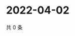# 2022-04-02

共 0 条

<!-- BEGIN WEIBO -->
<!-- 最后更新时间 Sat Apr 02 2022 14:02:10 GMT+0800 (China Standard Time) -->

<!-- END WEIBO -->
